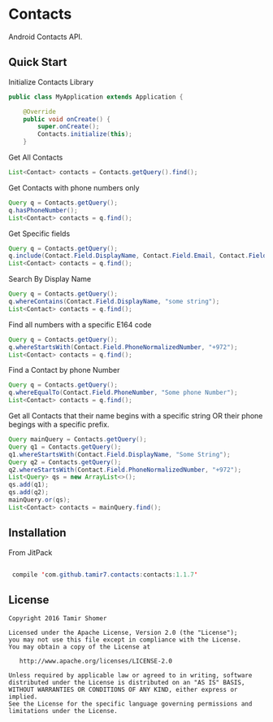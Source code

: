 # Contacts

Android Contacts API.

## Quick Start

Initialize Contacts Library

```java
public class MyApplication extends Application {

    @Override
    public void onCreate() {
        super.onCreate();
        Contacts.initialize(this);
    }
```
Get All Contacts 

```java
List<Contact> contacts = Contacts.getQuery().find();
```

Get Contacts with phone numbers only

```java
Query q = Contacts.getQuery();
q.hasPhoneNumber();
List<Contact> contacts = q.find();
```

Get Specific fields

```java
Query q = Contacts.getQuery();
q.include(Contact.Field.DisplayName, Contact.Field.Email, Contact.Field.PhotoUri);
List<Contact> contacts = q.find();
```

Search By Display Name

```java
Query q = Contacts.getQuery();
q.whereContains(Contact.Field.DisplayName, "some string");
List<Contact> contacts = q.find();
```

Find all numbers with a specific E164 code

```java
Query q = Contacts.getQuery();
q.whereStartsWith(Contact.Field.PhoneNormalizedNumber, "+972");
List<Contact> contacts = q.find();
```

Find a Contact by phone Number

```java
Query q = Contacts.getQuery();
q.whereEqualTo(Contact.Field.PhoneNumber, "Some phone Number");
List<Contact> contacts = q.find();
```

Get all Contacts that their name begins with a specific string OR their phone begings with a specific prefix.
```java
Query mainQuery = Contacts.getQuery();
Query q1 = Contacts.getQuery();
q1.whereStartsWith(Contact.Field.DisplayName, "Some String");
Query q2 = Contacts.getQuery();
q2.whereStartsWith(Contact.Field.PhoneNormalizedNumber, "+972");
List<Query> qs = new ArrayList<>();
qs.add(q1);
qs.add(q2);
mainQuery.or(qs);
List<Contact> contacts = mainQuery.find();

```

## Installation

From JitPack

```java

 compile 'com.github.tamir7.contacts:contacts:1.1.7'
```

## License

    Copyright 2016 Tamir Shomer

    Licensed under the Apache License, Version 2.0 (the "License");
    you may not use this file except in compliance with the License.
    You may obtain a copy of the License at

       http://www.apache.org/licenses/LICENSE-2.0

    Unless required by applicable law or agreed to in writing, software
    distributed under the License is distributed on an "AS IS" BASIS,
    WITHOUT WARRANTIES OR CONDITIONS OF ANY KIND, either express or implied.
    See the License for the specific language governing permissions and
    limitations under the License.
